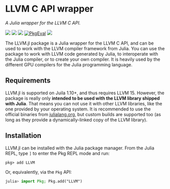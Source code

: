 # LLVM C API wrapper

*A Julia wrapper for the LLVM C API.*

[![][docs-stable-img]][docs-stable-url] [![][docs-dev-img]][docs-dev-url] [![][github-img]][github-url] [![PkgEval][pkgeval-img]][pkgeval-url] [![][codecov-img]][codecov-url]

[docs-stable-img]: https://img.shields.io/badge/docs-stable-blue.svg
[docs-stable-url]: http://maleadt.github.io/LLVM.jl/stable

[docs-dev-img]: https://img.shields.io/badge/docs-dev-blue.svg
[docs-dev-url]: http://maleadt.github.io/LLVM.jl/dev

[github-img]: https://github.com/maleadt/LLVM.jl/actions/workflows/ci.yml/badge.svg
[github-url]: https://github.com/maleadt/LLVM.jl/actions/workflows/ci.yml

[pkgeval-img]: https://juliaci.github.io/NanosoldierReports/pkgeval_badges/L/LLVM.svg
[pkgeval-url]: https://juliaci.github.io/NanosoldierReports/pkgeval_badges/L/LLVM.html

[codecov-img]: https://codecov.io/gh/maleadt/LLVM.jl/branch/master/graph/badge.svg
[codecov-url]: https://codecov.io/gh/maleadt/LLVM.jl

The LLVM.jl package is a Julia wrapper for the LLVM C API, and can be used to work with the
LLVM compiler framework from Julia. You can use the package to work with LLVM code generated
by Julia, to interoperate with the Julia compiler, or to create your own compiler. It is
heavily used by the different GPU compilers for the Julia programming language.


## Requirements

LLVM.jl is supported on Juila 1.10+, and thus requires LLVM 15. However, the package is
really only **intended to be used with the LLVM library shipped with Julia**. That means you
can not use it with other LLVM libraries, like the one provided by your operating system. It
is recommended to use the official binaries from
[julialang.org](https://julialang.org/downloads/), but custom builds are supported too (as
long as they provide a dynamically-linked copy of the LLVM library).


## Installation

LLVM.jl can be installed with the Julia package manager.
From the Julia REPL, type `]` to enter the Pkg REPL mode and run:

```
pkg> add LLVM
```

Or, equivalently, via the `Pkg` API:

```julia
julia> import Pkg; Pkg.add("LLVM")
```
